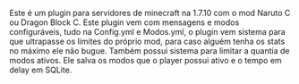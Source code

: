 Este é um plugin para servidores de minecraft na 1.7.10 com o mod Naruto C ou Dragon Block C. Este plugin vem com mensagens e modos configuráveis, tudo na Config.yml e Modos.yml, o plugin vem sistema para que ultrapasse os limites do próprio mod, para caso alguém tenha os stats no máximo ele não bugue. Também possui sistema para limitar a quantia de modos ativos. Ele salva os modos que o player possui ativo e o tempo em delay em SQLite.
